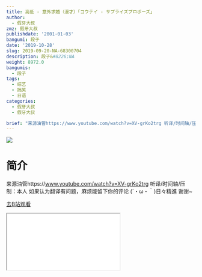 ```yaml
---
title: 高低 - 意外求婚（漫才）「コウテイ - サプライズプロポーズ」
author:
  - 假牙大叔
zmz: 假牙大叔
publishdate: '2001-01-03'
bangumi: 段子
date: '2019-10-28'
slug: 2019-09-20-NA-68300704
description: 段子&#8226;NA
weight: 8972.0
bangumis:
  - 段子
tags:
  - 综艺
  - 搞笑
  - 日语
categories:
  - 假牙大叔
  - 假牙大叔

brief: "来源油管https://www.youtube.com/watch?v=XV-grKo2trg 听译/时间轴/压制：本人 如果认为翻译有问题，麻烦能留下你的评论 (´・ω・｀)日々精進 谢谢~"
---
```

![](https://raw.githubusercontent.com/tcgriffith/owaraisite/master/static/tmpimg/6d6d385f779cd1d23f7d766e0c15fdd032ef2197.jpg.480.jpg)
# 简介  
来源油管https://www.youtube.com/watch?v=XV-grKo2trg
听译/时间轴/压制：本人
如果认为翻译有问题，麻烦能留下你的评论
(´・ω・｀)日々精進 谢谢~  

[去B站观看](https://www.bilibili.com/video/av68300704/)
<div class ="resp-container"><iframe class="testiframe" src="//player.bilibili.com/player.html?aid=68300704"", scrolling="no", allowfullscreen="true" > </iframe></div> 
